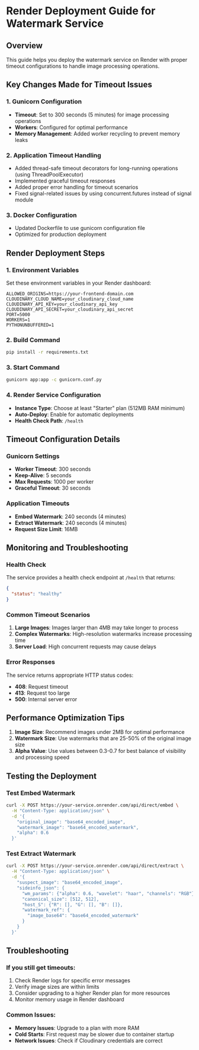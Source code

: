 # Render Deployment Guide for Watermark Service

## Overview
This guide helps you deploy the watermark service on Render with proper timeout configurations to handle image processing operations.

## Key Changes Made for Timeout Issues

### 1. Gunicorn Configuration
- **Timeout**: Set to 300 seconds (5 minutes) for image processing operations
- **Workers**: Configured for optimal performance
- **Memory Management**: Added worker recycling to prevent memory leaks

### 2. Application Timeout Handling
- Added thread-safe timeout decorators for long-running operations (using ThreadPoolExecutor)
- Implemented graceful timeout responses
- Added proper error handling for timeout scenarios
- Fixed signal-related issues by using concurrent.futures instead of signal module

### 3. Docker Configuration
- Updated Dockerfile to use gunicorn configuration file
- Optimized for production deployment

## Render Deployment Steps

### 1. Environment Variables
Set these environment variables in your Render dashboard:

```
ALLOWED_ORIGINS=https://your-frontend-domain.com
CLOUDINARY_CLOUD_NAME=your_cloudinary_cloud_name
CLOUDINARY_API_KEY=your_cloudinary_api_key
CLOUDINARY_API_SECRET=your_cloudinary_api_secret
PORT=5000
WORKERS=1
PYTHONUNBUFFERED=1
```

### 2. Build Command
```bash
pip install -r requirements.txt
```

### 3. Start Command
```bash
gunicorn app:app -c gunicorn.conf.py
```

### 4. Render Service Configuration
- **Instance Type**: Choose at least "Starter" plan (512MB RAM minimum)
- **Auto-Deploy**: Enable for automatic deployments
- **Health Check Path**: `/health`

## Timeout Configuration Details

### Gunicorn Settings
- **Worker Timeout**: 300 seconds
- **Keep-Alive**: 5 seconds
- **Max Requests**: 1000 per worker
- **Graceful Timeout**: 30 seconds

### Application Timeouts
- **Embed Watermark**: 240 seconds (4 minutes)
- **Extract Watermark**: 240 seconds (4 minutes)
- **Request Size Limit**: 16MB

## Monitoring and Troubleshooting

### Health Check
The service provides a health check endpoint at `/health` that returns:
```json
{
  "status": "healthy"
}
```

### Common Timeout Scenarios
1. **Large Images**: Images larger than 4MB may take longer to process
2. **Complex Watermarks**: High-resolution watermarks increase processing time
3. **Server Load**: High concurrent requests may cause delays

### Error Responses
The service returns appropriate HTTP status codes:
- **408**: Request timeout
- **413**: Request too large
- **500**: Internal server error

## Performance Optimization Tips

1. **Image Size**: Recommend images under 2MB for optimal performance
2. **Watermark Size**: Use watermarks that are 25-50% of the original image size
3. **Alpha Value**: Use values between 0.3-0.7 for best balance of visibility and processing speed

## Testing the Deployment

### Test Embed Watermark
```bash
curl -X POST https://your-service.onrender.com/api/direct/embed \
  -H "Content-Type: application/json" \
  -d '{
    "original_image": "base64_encoded_image",
    "watermark_image": "base64_encoded_watermark",
    "alpha": 0.6
  }'
```

### Test Extract Watermark
```bash
curl -X POST https://your-service.onrender.com/api/direct/extract \
  -H "Content-Type: application/json" \
  -d '{
    "suspect_image": "base64_encoded_image",
    "sideinfo_json": {
      "wm_params": {"alpha": 0.6, "wavelet": "haar", "channels": "RGB"},
      "canonical_size": [512, 512],
      "host_S": {"R": [], "G": [], "B": []},
      "watermark_ref": {
        "image_base64": "base64_encoded_watermark"
      }
    }
  }'
```

## Troubleshooting

### If you still get timeouts:
1. Check Render logs for specific error messages
2. Verify image sizes are within limits
3. Consider upgrading to a higher Render plan for more resources
4. Monitor memory usage in Render dashboard

### Common Issues:
- **Memory Issues**: Upgrade to a plan with more RAM
- **Cold Starts**: First request may be slower due to container startup
- **Network Issues**: Check if Cloudinary credentials are correct
